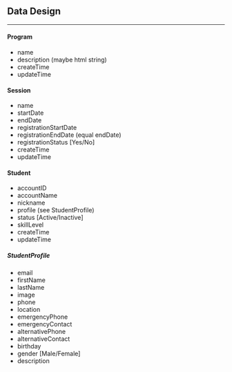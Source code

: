 ## Data Design
***

#### Program
* name
* description (maybe html string)
* createTime
* updateTime


#### Session
* name
* startDate
* endDate
* registrationStartDate
* registrationEndDate (equal endDate)
* registrationStatus [Yes/No]
* createTime
* updateTime


#### Student
* accountID
* accountName
* nickname
* profile (see StudentProfile)
* status [Active/Inactive]
* skillLevel
* createTime
* updateTime

##### StudentProfile
* email
* firstName
* lastName
* image
* phone
* location
* emergencyPhone
* emergencyContact
* alternativePhone
* alternativeContact
* birthday
* gender [Male/Female]
* description
